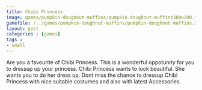 ```yaml
---
title: Chibi Princess
image: games/pumpkin-doughnut-muffins/pumpkin-doughnut-muffins300x200.jpg
gamefile: /../games/pumpkin-doughnut-muffins/pumpkin-doughnut-muffins.swf
layout: post
categories : [games]
tags : 
- small
---
```


 Are you a favourite of Chibi Princess. This is a wonderful oppotunity for you to dressup up your princess. Chibi Princess wants to look beautiful. She wants you to do her dress up. Dont miss the chance to dressup Chibi Princess with nice suitable costumes and also with latest Accessories.